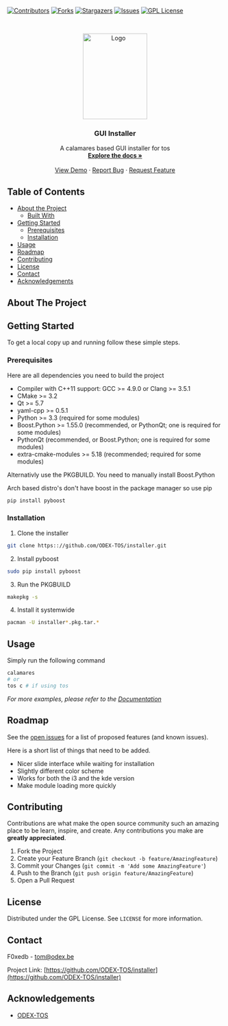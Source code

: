 
[![Contributors][contributors-shield]][contributors-url]
[![Forks][forks-shield]][forks-url]
[![Stargazers][stars-shield]][stars-url]
[![Issues][issues-shield]][issues-url]
[![GPL License][license-shield]][license-url]



<!-- PROJECT LOGO -->
<br />
<p align="center">
  <a href="https://github.com/ODEX-TOS/installer">
    <img src="https://tos.pbfp.xyz/images/logo.svg" alt="Logo" width="150" height="200">
  </a>

  <h3 align="center">GUI Installer</h3>

  <p align="center">
    A calamares based GUI installer for tos
    <br />
    <a href="https://github.com/ODEX-TOS/installer"><strong>Explore the docs »</strong></a>
    <br />
    <br />
    <a href="https://github.com/ODEX-TOS/installer">View Demo</a>
    ·
    <a href="https://github.com/ODEX-TOS/installer/issues">Report Bug</a>
    ·
    <a href="https://github.com/ODEX-TOS/installer/issues">Request Feature</a>
  </p>
</p>



<!-- TABLE OF CONTENTS -->
## Table of Contents

* [About the Project](#about-the-project)
  * [Built With](#built-with)
* [Getting Started](#getting-started)
  * [Prerequisites](#prerequisites)
  * [Installation](#installation)
* [Usage](#usage)
* [Roadmap](#roadmap)
* [Contributing](#contributing)
* [License](#license)
* [Contact](#contact)
* [Acknowledgements](#acknowledgements)



<!-- ABOUT THE PROJECT -->
## About The Project


<!-- GETTING STARTED -->
## Getting Started

To get a local copy up and running follow these simple steps.

### Prerequisites

Here are all dependencies you need to build the project
* Compiler with C++11 support: GCC >= 4.9.0 or Clang >= 3.5.1
* CMake >= 3.2
* Qt >= 5.7
* yaml-cpp >= 0.5.1
* Python >= 3.3 (required for some modules)
* Boost.Python >= 1.55.0 (recommended, or PythonQt; one is required for some modules)
* PythonQt (recommended, or Boost.Python; one is required for some modules)
* extra-cmake-modules >= 5.18 (recommended; required for some modules)

Alternativly use the PKGBUILD. You need to manually install Boost.Python

Arch based distro's don't have boost in the package manager so use pip

```bash
pip install pyboost
```

### Installation
 
1. Clone the installer
```sh
git clone https:://github.com/ODEX-TOS/installer.git
```
2. Install pyboost
```sh
sudo pip install pyboost
```
3. Run the PKGBUILD
```sh
makepkg -s
```
4. Install it systemwide
```sh
pacman -U installer*.pkg.tar.*
```



<!-- USAGE EXAMPLES -->
## Usage

Simply run the following command
```bash
calamares
# or
tos c # if using tos
```

_For more examples, please refer to the [Documentation](https://tos.pbfp.xyz/blog)_



<!-- ROADMAP -->
## Roadmap

See the [open issues](https://github.com/ODEX-TOS/installer/issues) for a list of proposed features (and known issues).

Here is a short list of things that need to be added.

* Nicer slide interface while waiting for installation
* Slightly different color scheme
* Works for both the i3 and the kde version
* Make module loading more quickly



<!-- CONTRIBUTING -->
## Contributing

Contributions are what make the open source community such an amazing place to be learn, inspire, and create. Any contributions you make are **greatly appreciated**.

1. Fork the Project
2. Create your Feature Branch (`git checkout -b feature/AmazingFeature`)
3. Commit your Changes (`git commit -m 'Add some AmazingFeature'`)
4. Push to the Branch (`git push origin feature/AmazingFeature`)
5. Open a Pull Request



<!-- LICENSE -->
## License

Distributed under the GPL License. See `LICENSE` for more information.



<!-- CONTACT -->
## Contact

F0xedb - tom@odex.be

Project Link: [https://github.com/ODEX-TOS/installer](https://github.com/ODEX-TOS/installer)



<!-- ACKNOWLEDGEMENTS -->
## Acknowledgements

* [ODEX-TOS](https://github.com/ODEX-TOS/installer)





<!-- MARKDOWN LINKS & IMAGES -->
<!-- https://www.markdownguide.org/basic-syntax/#reference-style-links -->
[contributors-shield]: https://img.shields.io/github/contributors/ODEX-TOS/installer.svg?style=flat-square
[contributors-url]: https://github.com/ODEX-TOS/installer/graphs/contributors
[forks-shield]: https://img.shields.io/github/forks/ODEX-TOS/installer.svg?style=flat-square
[forks-url]: https://github.com/ODEX-TOS/installer/network/members
[stars-shield]: https://img.shields.io/github/stars/ODEX-TOS/installer.svg?style=flat-square
[stars-url]: https://github.com/ODEX-TOS/installer/stargazers
[issues-shield]: https://img.shields.io/github/issues/ODEX-TOS/installer.svg?style=flat-square
[issues-url]: https://github.com/ODEX-TOS/installer/issues
[license-shield]: https://img.shields.io/github/license/ODEX-TOS/installer.svg?style=flat-square
[license-url]: https://github.com/ODEX-TOS/installer/blob/master/LICENSE.txt
[product-screenshot]: https://tos.pbfp.xyz/images/logo.svg
